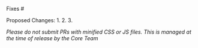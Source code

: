 Fixes #

Proposed Changes:
1.
2.
3.

_Please do not submit PRs with minified CSS or JS files. This is managed at the time of release by the Core Team_
